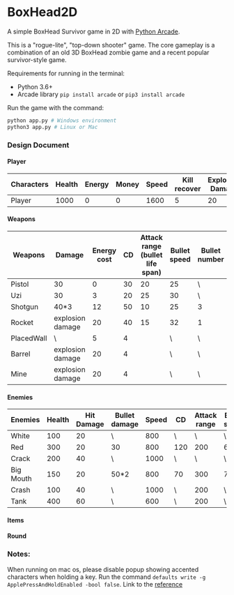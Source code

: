 # BoxHead2D

A simple BoxHead Survivor game in 2D with [Python Arcade](https://api.arcade.academy/en/latest/index.html). 

This is a "rogue-lite", "top-down shooter" game. The core gameplay is a combination of an old 3D BoxHead zombie game and a recent popular survivor-style game.

Requirements for running in the terminal:

- Python 3.6+
- Arcade library `pip install arcade` or `pip3 install arcade`

Run the game with the command:
```python
python app.py # Windows environment
python3 app.py # Linux or Mac
```

### Design Document

#### Player

| Characters | Health | Energy | Money | Speed | Kill recover | Explosion Damage | Luck |
|------------|--------|--------|-------|-------|--------------|------------------|------|
| Player     |   1000 |      0 |     0 |  1600 |            5 |               20 |    6 |

#### Weapons

| Weapons    | Damage           | Energy cost | CD | Attack range (bullet life span) | Bullet speed | Bullet number | Health |
|------------|------------------|-------------|----|---------------------------------|--------------|---------------|--------|
| Pistol     |               30 |           0 | 30 |                              20 |           25 | \             | \      |
| Uzi        |               30 |           3 | 20 |                              25 |           30 | \             | \      |
| Shotgun    | 40*3             |          12 | 50 |                              10 |           25 |             3 | \      |
| Rocket     | explosion damage |          20 | 40 |                              15 |           32 |             1 | \      |
| PlacedWall | \                |           5 |  4 |                                 | \            | \             |    200 |
| Barrel     | explosion damage |          20 |  4 |                                 | \            | \             |      0 |
| Mine       | explosion damage |          20 |  4 |                                 | \            | \             |      0 |

#### Enemies

| Enemies   | Health | Hit Damage | Bullet damage | Speed | CD  | Attack range | Bullet speed |
|-----------|--------|------------|---------------|-------|-----|--------------|--------------|
| White     |    100 |         20 | \             |   800 | \   | \            | \            |
| Red       |    300 |         20 |            30 |   800 | 120 |          200 |            6 |
| Crack     |    200 |         40 | \             |  1000 | \   | \            | \            |
| Big Mouth |    150 |         20 | 50*2          |   800 |  70 |          300 |            7 |
| Crash     |    100 |         40 | \             |  1000 | \   |          200 | \            |
| Tank      |    400 |         60 | \             |   600 | \   |          200 | \            |

#### Items

#### Round




### Notes:

When running on mac os, please disable popup showing accented characters when holding a key.
Run the command `defaults write -g ApplePressAndHoldEnabled -bool false`.
Link to the [reference](https://apple.stackexchange.com/questions/332769/macos-disable-popup-showing-accented-characters-when-holding-down-a-key)
